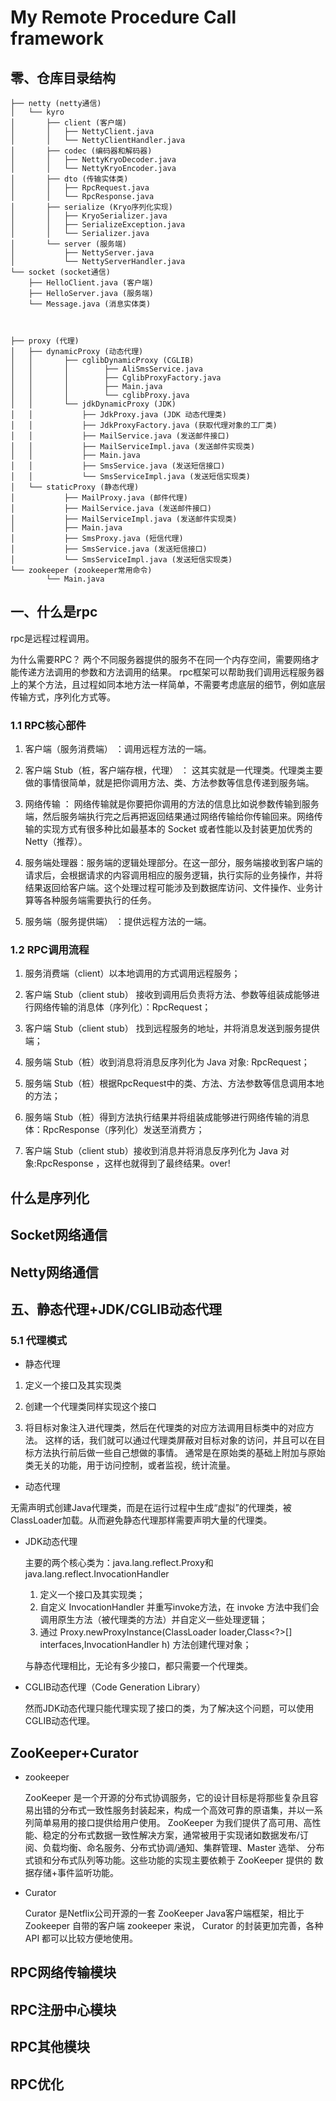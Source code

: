 # My Remote Procedure Call framework

## 零、仓库目录结构

~~~
├── netty (netty通信)
│   └── kyro
│       ├── client (客户端)
│       │   ├── NettyClient.java
│       │   └── NettyClientHandler.java
│       ├── codec (编码器和解码器)
│       │   ├── NettyKryoDecoder.java
│       │   └── NettyKryoEncoder.java
│       ├── dto (传输实体类)
│       │   ├── RpcRequest.java
│       │   └── RpcResponse.java
│       ├── serialize (Kryo序列化实现)
│       │   ├── KryoSerializer.java
│       │   ├── SerializeException.java
│       │   └── Serializer.java
│       └── server (服务端)
│           ├── NettyServer.java
│           └── NettyServerHandler.java
└── socket (socket通信)
    ├── HelloClient.java (客户端)
    ├── HelloServer.java (服务端)
    └── Message.java (消息实体类)
    
    

├── proxy (代理)
│   ├── dynamicProxy (动态代理)
│   │       ├── cglibDynamicProxy (CGLIB)
│   │       │        ├── AliSmsService.java
│   │       │        ├── CglibProxyFactory.java
│   │       │        ├── Main.java
│   │       │        └── cglibProxy.java
│   │       └── jdkDynamicProxy (JDK)
│   │           ├── JdkProxy.java (JDK 动态代理类)
│   │           ├── JdkProxyFactory.java (获取代理对象的工厂类)
│   │           ├── MailService.java (发送邮件接口)
│   │           ├── MailServiceImpl.java (发送邮件实现类)
│   │           ├── Main.java
│   │           ├── SmsService.java (发送短信接口)
│   │           └── SmsServiceImpl.java (发送短信实现类)
│   └── staticProxy (静态代理)
│           ├── MailProxy.java (邮件代理)
│           ├── MailService.java (发送邮件接口)
│           ├── MailServiceImpl.java (发送邮件实现类)
│           ├── Main.java
│           ├── SmsProxy.java (短信代理)
│           ├── SmsService.java (发送短信接口)
│           └── SmsServiceImpl.java (发送短信实现类)
└── zookeeper (zookeeper常用命令)
        └── Main.java
~~~

## 一、什么是rpc

rpc是远程过程调用。

为什么需要RPC？ 两个不同服务器提供的服务不在同一个内存空间，需要网络才能传递方法调用的参数和方法调用的结果。 
rpc框架可以帮助我们调用远程服务器上的某个方法，且过程如同本地方法一样简单，不需要考虑底层的细节，例如底层传输方式，序列化方式等。

### 1.1 RPC核心部件

1. 客户端（服务消费端） ：调用远程方法的一端。

2. 客户端 Stub（桩，客户端存根，代理） ： 这其实就是一代理类。代理类主要做的事情很简单，就是把你调用方法、类、方法参数等信息传递到服务端。

3. 网络传输 ： 网络传输就是你要把你调用的方法的信息比如说参数传输到服务端，然后服务端执行完之后再把返回结果通过网络传输给你传输回来。网络传输的实现方式有很多种比如最基本的 Socket 或者性能以及封装更加优秀的 Netty（推荐）。

4. 服务端处理器：服务端的逻辑处理部分。在这一部分，服务端接收到客户端的请求后，会根据请求的内容调用相应的服务逻辑，执行实际的业务操作，并将结果返回给客户端。这个处理过程可能涉及到数据库访问、文件操作、业务计算等各种服务端需要执行的任务。

5. 服务端（服务提供端） ：提供远程方法的一端。

### 1.2 RPC调用流程

1. 服务消费端（client）以本地调用的方式调用远程服务；

2. 客户端 Stub（client stub） 接收到调用后负责将方法、参数等组装成能够进行网络传输的消息体（序列化）：RpcRequest；

3. 客户端 Stub（client stub） 找到远程服务的地址，并将消息发送到服务提供端；

4. 服务端 Stub（桩）收到消息将消息反序列化为 Java 对象: RpcRequest；

5. 服务端 Stub（桩）根据RpcRequest中的类、方法、方法参数等信息调用本地的方法；

6. 服务端 Stub（桩）得到方法执行结果并将组装成能够进行网络传输的消息体：RpcResponse（序列化）发送至消费方；

7. 客户端 Stub（client stub）接收到消息并将消息反序列化为 Java 对象:RpcResponse ，这样也就得到了最终结果。over!

## 什么是序列化

## Socket网络通信

## Netty网络通信

## 五、静态代理+JDK/CGLIB动态代理

### 5.1 代理模式

- 静态代理

1. 定义一个接口及其实现类

2. 创建一个代理类同样实现这个接口

3. 将目标对象注入进代理类，然后在代理类的对应方法调用目标类中的对应方法。 
   这样的话，我们就可以通过代理类屏蔽对目标对象的访问，并且可以在目标方法执行前后做一些自己想做的事情。
   通常是在原始类的基础上附加与原始类无关的功能，用于访问控制，或者监视，统计流量。

- 动态代理

无需声明式创建Java代理类，而是在运行过程中生成“虚拟”的代理类，被ClassLoader加载。从而避免静态代理那样需要声明大量的代理类。

  - JDK动态代理

    主要的两个核心类为：java.lang.reflect.Proxy和java.lang.reflect.InvocationHandler

      1. 定义一个接口及其实现类；
      2. 自定义 InvocationHandler 并重写invoke方法，在 invoke 方法中我们会调用原生方法（被代理类的方法）并自定义一些处理逻辑；
      3. 通过 Proxy.newProxyInstance(ClassLoader loader,Class<?>[] interfaces,InvocationHandler h) 方法创建代理对象；
    
    与静态代理相比，无论有多少接口，都只需要一个代理类。

  - CGLIB动态代理（Code Generation Library）

    然而JDK动态代理只能代理实现了接口的类，为了解决这个问题，可以使用CGLIB动态代理。


## ZooKeeper+Curator

- zookeeper

  ZooKeeper 是一个开源的分布式协调服务，它的设计目标是将那些复杂且容易出错的分布式一致性服务封装起来，构成一个高效可靠的原语集，并以一系列简单易用的接口提供给用户使用。
  ZooKeeper 为我们提供了高可用、高性能、稳定的分布式数据一致性解决方案，通常被用于实现诸如数据发布/订阅、负载均衡、命名服务、分布式协调/通知、集群管理、Master 选举、
  分布式锁和分布式队列等功能。这些功能的实现主要依赖于 ZooKeeper 提供的 数据存储+事件监听功能。

- Curator

  Curator 是Netflix公司开源的一套 ZooKeeper Java客户端框架，相比于 Zookeeper 自带的客户端 zookeeper 来说， 
  Curator 的封装更加完善，各种 API 都可以比较方便地使用。

## RPC网络传输模块

## RPC注册中心模块

## RPC其他模块

## RPC优化
